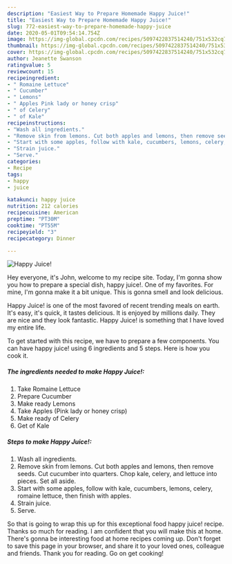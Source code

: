 ```yaml
---
description: "Easiest Way to Prepare Homemade Happy Juice!"
title: "Easiest Way to Prepare Homemade Happy Juice!"
slug: 772-easiest-way-to-prepare-homemade-happy-juice
date: 2020-05-01T09:54:14.754Z
image: https://img-global.cpcdn.com/recipes/5097422837514240/751x532cq70/happy-juice-recipe-main-photo.jpg
thumbnail: https://img-global.cpcdn.com/recipes/5097422837514240/751x532cq70/happy-juice-recipe-main-photo.jpg
cover: https://img-global.cpcdn.com/recipes/5097422837514240/751x532cq70/happy-juice-recipe-main-photo.jpg
author: Jeanette Swanson
ratingvalue: 5
reviewcount: 15
recipeingredient:
- " Romaine Lettuce"
- " Cucumber"
- " Lemons"
- " Apples Pink lady or honey crisp"
- " of Celery"
- " of Kale"
recipeinstructions:
- "Wash all ingredients."
- "Remove skin from lemons. Cut both apples and lemons, then remove seeds. Cut cucumber into quarters. Chop kale, celery, and lettuce into pieces. Set all aside."
- "Start with some apples, follow with kale, cucumbers, lemons, celery, romaine lettuce, then finish with apples."
- "Strain juice."
- "Serve."
categories:
- Recipe
tags:
- happy
- juice

katakunci: happy juice 
nutrition: 212 calories
recipecuisine: American
preptime: "PT30M"
cooktime: "PT55M"
recipeyield: "3"
recipecategory: Dinner

---
```



![Happy Juice!](https://img-global.cpcdn.com/recipes/5097422837514240/751x532cq70/happy-juice-recipe-main-photo.jpg)

Hey everyone, it's John, welcome to my recipe site. Today, I'm gonna show you how to prepare a special dish, happy juice!. One of my favorites. For mine, I'm gonna make it a bit unique. This is gonna smell and look delicious.



Happy Juice! is one of the most favored of recent trending meals on earth. It's easy, it's quick, it tastes delicious. It is enjoyed by millions daily. They are nice and they look fantastic. Happy Juice! is something that I have loved my entire life.


To get started with this recipe, we have to prepare a few components. You can have happy juice! using 6 ingredients and 5 steps. Here is how you cook it.

##### The ingredients needed to make Happy Juice!:

1. Take  Romaine Lettuce
1. Prepare  Cucumber
1. Make ready  Lemons
1. Take  Apples (Pink lady or honey crisp)
1. Make ready  of Celery
1. Get  of Kale




##### Steps to make Happy Juice!:

1. Wash all ingredients.
1. Remove skin from lemons. Cut both apples and lemons, then remove seeds. Cut cucumber into quarters. Chop kale, celery, and lettuce into pieces. Set all aside.
1. Start with some apples, follow with kale, cucumbers, lemons, celery, romaine lettuce, then finish with apples.
1. Strain juice.
1. Serve.




So that is going to wrap this up for this exceptional food happy juice! recipe. Thanks so much for reading. I am confident that you will make this at home. There's gonna be interesting food at home recipes coming up. Don't forget to save this page in your browser, and share it to your loved ones, colleague and friends. Thank you for reading. Go on get cooking!
